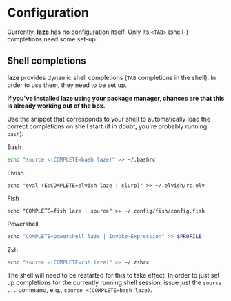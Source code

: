 # Configuration

Currently, **laze** has no configuration itself.
Only its `<TAB>` (shell-) completions need some set-up.

## Shell completions

**laze** provides dynamic shell completions (`TAB` completions in the shell).
In order to use them, they need to be set up.

**If you've installed laze using your package manager, chances are that this is already working out of the box.**

Use the snippet that corresponds to your shell to automatically load the correct
completions on shell start (if in doubt, you're probably running `bash`):

Bash
```bash
echo "source <(COMPLETE=bash laze)" >> ~/.bashrc
```

Elvish
```elvish
echo "eval (E:COMPLETE=elvish laze | slurp)" >> ~/.elvish/rc.elv
```

Fish
```fish
echo "COMPLETE=fish laze | source" >> ~/.config/fish/config.fish
```

Powershell
```powershell
echo "COMPLETE=powershell laze | Invoke-Expression" >> $PROFILE
```

Zsh
```zsh
echo "source <(COMPLETE=zsh laze)" >> ~/.zshrc
```

The shell will need to be restarted for this to take effect.
In order to just set up completions for the currently running shell session,
issue just the `source ...` command, e.g., `source <(COMPLETE=bash laze)`.
